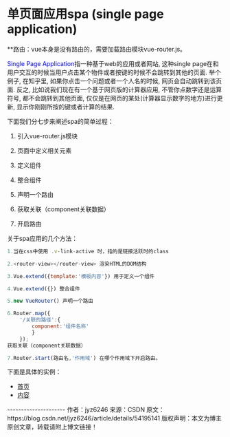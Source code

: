 # 单页面应用spa (single page application)

**路由：vue本身是没有路由的，需要加载路由模块vue-router.js。

<font color='blue'>Single Page Application</font>指一种基于web的应用或者网站, 这种single page在和用户交互的时候当用户点击某个物件或者按键的时候不会跳转到其他的页面. 举个例子, 在知乎里, 如果你点击一个问题或者一个人名的时候, 网页会自动跳转到该页面. 反之, 比如说我们现在有一个基于网页版的计算器应用, 不管你点数字还是运算符号, 都不会跳转到其他页面, 仅仅是在网页的某处(计算器显示数字的地方)进行更新, 显示你刚刚所按的键或者计算的结果.



下面我们分七步来阐述spa的简单过程：

1. 引入vue-router.js模块

2. 页面中定义相关元素

3. 定义组件

4. 整合组件

5. 声明一个路由

6. 获取关联（component关联数据）

7. 开启路由

关于spa应用的几个方法：

```js
1.当在css中使用 .v-link-active 时，指的是链接活跃时的class

2.<router-view></router-view> 渲染HTML的DOM结构

3.Vue.extend({template:'模板内容'}) 用于定义一个组件

4.Vue.extend({}) 整合组件

5.new VueRouter() 声明一个路由

6.Router.map({
    '/关联的路径':{
        component:'组件名称' 
        }
    });  
获取关联（component关联数据）

7.Router.start(路由名,'作用域') 在哪个作用域下开启路由。
```

下面是具体的实例：

<!DOCTYPE html>
<html lang="en">
<head>
    <meta charset="UTF-8">
    <title>Document</title>
    <style>
    /*.v-link-active:链接活跃时的 class */
    .v-link-active{
        color: red;
        font-size: 30px;
    }
    </style>
    <script src="js/vue.js"></script>
    <script src="js/vue-router.js"></script>
</head>
<body>
    <div id="nav">
        <ul>
            <!-- 比如：一个带有指令v-link='/a'的元素，只要当前路径以/a开头，此元素就会被判断为活跃 -->
            <li><a href="javascript:;" v-link="{path:'/index'}">首页</a></li>
            <li><a href="javascript:;" v-link="{path:'/content'}">内容</a></li>
        </ul>
        <!-- 内容展示区 -->
        <router-view></router-view>
    </div>
</body>
</html>
<script>
    //定义两个组件
    var Index=Vue.extend({
        template:'<h2>我是首页</h2>'
    });
    var Content=Vue.extend({
        template:'<h2>我是内容页</h2>'
    });
    //整合组件
    var app=Vue.extend({});
    //声明一个路由
    var Router=new VueRouter();
    //获取全部关联
    Router.map({
        '/index':{
            component:Index
        },
        '/content':{
            component:Content
        }
    });
    //开启路由
    Router.start(app,'#nav');
</script>
--------------------- 
作者：jyz6246 
来源：CSDN 
原文：https://blog.csdn.net/jyz6246/article/details/54195141 
版权声明：本文为博主原创文章，转载请附上博文链接！

